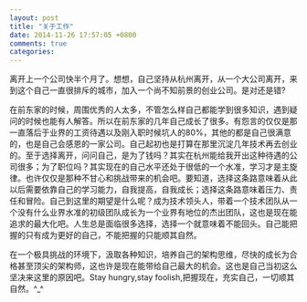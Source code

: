 ```yaml
---
layout: post
title: "关于工作"
date: 2014-11-26 17:57:05 +0800
comments: true
categories: 
---
```


离开上一个公司快半个月了。想想，自己坚持从杭州离开，从一个大公司离开，来到这个自己一直很排斥的城市，加入一个尚不知前景的创业公司。是对还是错?

在前东家的时候，周围优秀的人太多，不管怎么样自己都能学到很多知识，遇到疑问的时候也能有人解答。所以在前东家的几年自己成长了很多。有怨言的仅仅是那一直落后于业界的工资待遇以及刚入职时候坑人的80%，其他的都是自己很满意的，也是自己会感恩的一家公司。自己起初也是打算在那里沉淀几年技术再去创业的。至于选择离开，问问自己，是为了钱吗？其实在杭州能给我开出这种待遇的公司很多；为了职位吗？其实现在的自己水平还处于很低的一个水准，学习才是主旋律。也许仅仅是那种不甘心和挑战带来的机会吧。要知道，选择这条路意味着从此以后需要依靠自己的学习能力，自我提高，自我成长；选择这条路意味着压力、责任和冒险。自己到这里的期望是什么呢？成为技术领头人，带着一个技术团队从一个没有什么业界水准的初级团队成长为一个业界有地位的杰出团队，这也是现在能追求的最大化吧。人生总是面临很多选择，选择一个就意味着不能回头。自己能把握的只有成为更好的自己，不能把握的只能顺其自然。

在一个极具挑战的环境下，汲取各种知识，培养自己的架构思维，尽快的成长为合格甚至顶尖的架构师，这也许是现在能带给自己最大的机会。这也是自己当初这么坚决来这里的原因吧。Stay hungry,stay foolish,把握现在，充实自己，一切顺其自然。^_^
